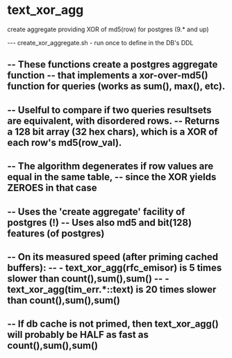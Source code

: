 # text_xor_agg
create aggregate providing XOR of md5(row) for postgres (9.* and up)

--- create_xor_aggregate.sh - run once to define in the DB's DDL

--  These functions create a postgres aggregate function
--  that implements a xor-over-md5() function for queries (works as sum(), max(), etc).
--
--  Uselful to compare if two queries resultsets are equivalent, with disordered rows.
--  Returns a 128 bit array (32 hex chars), which is a XOR of each row's md5(row_val).
--
--  The algorithm degenerates if row values are equal in the same table,
--  since the XOR yields ZEROES in that case
--
--  Uses the 'create aggregate' facility of postgres (!)
--  Uses also md5 and bit(128) features (of postgres)
--
--  On its measured speed (after priming cached buffers):
--  -   text_xor_agg(rfc_emisor)      is  5 times slower than count(),sum(),sum()
--  -   text_xor_agg(tim_err.*::text) is 20 times slower than count(),sum(),sum()
--
--  If db cache is not primed, then text_xor_agg() will probably be HALF as fast as count(),sum(),sum()
--


